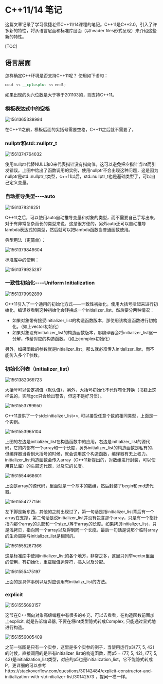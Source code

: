 # C++11/14 笔记

这篇文章记录了学习侯捷老师C++11/14课程的笔记。C++11是C++2.0，引入了许多新的特性，将从语言层面和标准库层面（以header files形式呈现）来介绍这些新的特性。

[TOC]

## 语言层面
怎样确定C++环境是否支持C++11呢？
使用如下语句：

```c++
cout << __cplusplus << endl;
```

如果出现的头六位数是大于等于201103的，则支持C++11。

### 模板表达式中的空格

![1561365339994](assets/1561365339994.png)

在C++11之前，模板后面的尖括号需要空格，C++11之后就不需要了。

### nullptr和std::nullptr_t

![1561374764032](assets/1561374764032.png)

使用nullptr代替NULL和0来代表指针没有指向值。这可以避免把空指针当int而引发错误。上图中给出了函数调用的实例，使用nullptr不会出现这种问题，这是因为nullptr是std::nullptr_t类型，c++11以后，std::nullptr_t也是基础类型了，可以自己定义变量。

### 自动推导类型----auto

![1561378316251](assets/1561378316251.png)

C++11之后，可以使用auto自动推导变量和对象的类型，而不需要自己手写出来，对于有非常复杂而长的类型来说，这是很方便的，另外auto还可以自动推导lambda表达式的类型，然后就可以把lambda函数当普通函数使用。

典型用法（更简单）：

![1561379849604](assets/1561379849604.png)

标准库中的使用：

![1561379925287](assets/1561379925287.png)

### 一致性初始化----Uniform Initialization

![1561379992899](assets/1561379992899.png)

C++11引入了一个通用的初始化方式——一致性初始化，使用大括号括起来进行初始化，编译器看到这种初始化会转换成一个initializer_list<T>，然后要分两种情况：

- 如果对象带有接受initializer_list<T>的构造函数版本，那使用该构造函数进行初始化。（如上vector<string>初始化）
- 如果对象没有initializer_list<T>的构造函数版本，那编译器会将initializer_list<T>逐一分解，传给对应的构造函数。（如上complex初始化）

另外，如果函数的参数就是initializer_list<T>，那么就必须传入initializer_list<T>，而不能传入多个T参数。

### 初始化列表（initializer_list）

![1561382069723](assets/1561382069723.png)

大括号可以设定初值（默认值），另外，大括号初始化不允许窄化转换（书籍上这样说的，实际gcc只会给出警告，但这不是好习惯）。

![1561553789950](assets/1561553789950.png)

C++11提供了一个std::initializer_list<>, 可以接受任意个数的相同类型，上面是一个实例。

![1561553965104](assets/1561553965104.png)

上图的左边是initializer_list在构造函数中的应用，右边是initializer_list的源代码，它的内部有一个array和一个长度，另外initializer_list的构造函数是私有的，但编译器当看到大括号的时候，就会调用这个构造函数，编译器有无上权力。initializer_list构造函数会传入array（C++11新提出的，对数组进行封装，可以使用算法库）的头部迭代器，以及它的长度。

![1561554468601](assets/1561554468601.png)

上面是array的源代码，里面就是一个基本的数组，然后封装了begin和end迭代器。

![1561554777156](assets/1561554777156.png)

左下脚是新东西，其他的之前出现过了，第一句话是指initializer_list背后有一个array在支撑，第二句话是说initializer_list并没有包含那个array，只是有一个指针指向那个array的头部和一个size_t等于array的长度。如果拷贝initializer_list，只是浅拷贝，指向同一个array以及得到同一个长度。最后一句话是说那个临时array的生命周期与initializer_list是相同的。

![1561555267366](assets/1561555267366.png)

这是标准库中使用initializer_list的各个地方，非常之多，这里只列举vector里面的使用，有初始化，重载赋值运算符，插入以及分配。

![1561555475197](assets/1561555475197.png)

上面的是具体事例以及对应调用有initializr_list的方法。

### explicit

![1561555693157](assets/1561555693157.png)

这节在C++面向对象高级编程中有很多的补充，可以去看看，在构造函数前面加上explicit, 就是告诉编译器, 不要在将int类型隐式转成Complex, 只能通过显式地进行构造。

![1561556005409](assets/1561556005409.png)

之前一张图是只有一个实参，这里是多个实参的例子，当使用运行p3{77, 5, 42}的时候，直接调用的是带有initializer_list的构造函数，而p5 = {77, 5, 42}, {77, 5, 42}是initialization_list<int>类型，对应的p5也是initialization_list<int>，它不能隐式转成P，更详细的可以参考https://stackoverflow.com/questions/30142484/explicit-constructor-and-initialization-with-stdinitializer-list/30142573 ，提问一模一样。